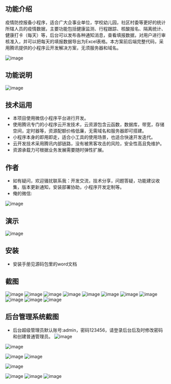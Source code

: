 ## 功能介绍 

 疫情防控报备小程序，适合广大企事业单位，学校幼儿园，社区村委等更好的统计所辖人员的疫情数据，主要功能包括健康监测、行程跟踪、核酸报名、隔离统计、健康打卡（每天）等，后台可以发布各种通知消息，查看填报数据，对用户进行审核准入，并可以把每天的填报数据导出为Excel表格。本方案前后端完整代码，采用腾讯提供的小程序云开发解决方案，无须服务器和域名。

![image](https://user-images.githubusercontent.com/111668540/185811226-f4ce3a06-bf2a-4a2f-bd8c-9b81ad6be4be.png)


## 功能说明
![image](https://user-images.githubusercontent.com/111668540/185811228-36baeb0f-1126-4081-8324-4c9ecf701739.png)


## 技术运用
- 本项目使用微信小程序平台进行开发。
- 使用腾讯专门的小程序云开发技术，云资源包含云函数，数据库，带宽，存储空间，定时器等，资源配额价格低廉，无需域名和服务器即可搭建。
- 小程序本身的即用即走，适合小工具的使用场景，也适合快速开发迭代。
- 云开发技术采用腾讯内部链路，没有被黑客攻击的风险，安全性高且免维护。
- 资源承载力可根据业务发展需要随时弹性扩展。  



## 作者
- 如有疑问，欢迎骚扰联系我：开发交流，技术分享，问题答疑，功能建议收集，版本更新通知，安装部署协助，小程序开发定制等。
- 俺的微信: 
 
![image](https://user-images.githubusercontent.com/111668540/185811233-ca69a111-af81-410e-86a0-d95296e11592.png)


## 演示 

![image](https://user-images.githubusercontent.com/111668540/185811235-3f4291e3-f286-4a5f-b674-9fe96881e60a.png)

## 安装

- 安装手册见源码包里的word文档




## 截图
 ![image](https://user-images.githubusercontent.com/111668540/185811242-64561976-2678-450c-bc76-5c363495a316.png)
![image](https://user-images.githubusercontent.com/111668540/185811247-fb8fdb55-99eb-4197-8545-9b7dbc385080.png)
![image](https://user-images.githubusercontent.com/111668540/185811249-47a8e33d-4b4a-4cfd-ab3e-2141a5aa0105.png)
![image](https://user-images.githubusercontent.com/111668540/185811250-01778a87-bca9-48e4-b1e8-32549efbfd17.png)
![image](https://user-images.githubusercontent.com/111668540/185811253-b47e3e4a-1e53-4d60-91c0-8aca03161d7e.png)
![image](https://user-images.githubusercontent.com/111668540/185811255-ac0d1b43-13b1-4be7-b0ea-07c0689fccda.png)
![image](https://user-images.githubusercontent.com/111668540/185811257-eae7c120-b8a5-4d73-b7dd-e88ddf6f40bc.png)
![image](https://user-images.githubusercontent.com/111668540/185811258-1ab20e77-508a-49f0-b0ab-0363457538fd.png)
![image](https://user-images.githubusercontent.com/111668540/185811262-080f468a-2983-4232-a532-d22267666955.png)
![image](https://user-images.githubusercontent.com/111668540/185811265-3a64bc31-3887-436f-aae4-e4591c5236d8.png)
![image](https://user-images.githubusercontent.com/111668540/185811267-83caf122-0483-4b67-9e73-43ee1e6badb7.png) 
 
 

## 后台管理系统截图 
- 后台超级管理员默认账号:admin，密码123456，请登录后台后及时修改密码和创建普通管理员。
 ![image](https://user-images.githubusercontent.com/111668540/185811270-79442a3d-fdde-4edc-a3b6-b82be4171846.png)
 
 ![image](https://user-images.githubusercontent.com/111668540/185811274-758dbd21-cd1d-4c1e-8110-a13248d3ee5c.png)

 ![image](https://user-images.githubusercontent.com/111668540/185811276-8d2f0086-db55-438c-a61a-4388d8eeef1d.png)
![image](https://user-images.githubusercontent.com/111668540/185811278-59b006ea-00dc-438a-b387-20e108826c69.png)
 
 ![image](https://user-images.githubusercontent.com/111668540/185811280-721278ad-6481-4473-9522-f9118cd76d63.png)

 ![image](https://user-images.githubusercontent.com/111668540/185811281-35b6994c-07ab-4969-b2b6-eb1807c09ba6.png)
![image](https://user-images.githubusercontent.com/111668540/185811283-415f09dd-2d21-4685-b17f-1f8abbff35d5.png)
![image](https://user-images.githubusercontent.com/111668540/185811285-70800c47-e01c-419e-bffc-deb830ef3cca.png)

 

